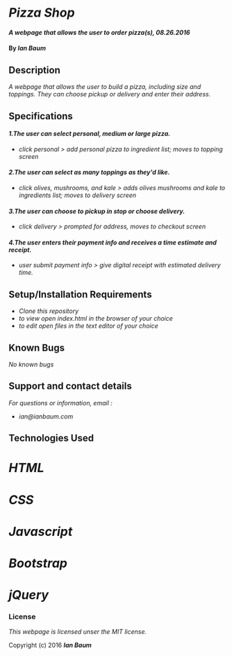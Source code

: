 # _Pizza Shop_

#### _A webpage that allows the user to order pizza(s), 08.26.2016_

#### By _**Ian Baum**_

## Description

_A webpage that allows the user to build a pizza, including size and toppings. They can choose pickup or delivery and enter their address._

## Specifications

#### _1.The user can select personal, medium or large pizza._
* _click personal > add personal pizza to ingredient list; moves to topping screen_

#### _2.The user can select as many toppings as they'd like._
* _click olives, mushrooms, and kale > adds olives mushrooms and kale to ingredients list; moves to delivery screen_

#### _3.The user can choose to pickup in stop or choose delivery._
* _click delivery > prompted for address, moves to checkout screen_

#### _4.The user enters their payment info and receives a time estimate and receipt._
* _user submit payment info > give digital receipt with estimated delivery time._

## Setup/Installation Requirements

* _Clone this repository_
* _to view open index.html in the browser of your choice_
* _to edit open files in the text editor of your choice_

## Known Bugs

_No known bugs_

## Support and contact details

_For questions or information, email :_
* _ian@ianbaum.com_

## Technologies Used

# _HTML_
# _CSS_
# _Javascript_
# _Bootstrap_
# _jQuery_

### License

*This webpage is licensed unser the MIT license.*

Copyright (c) 2016 **_Ian Baum_**
